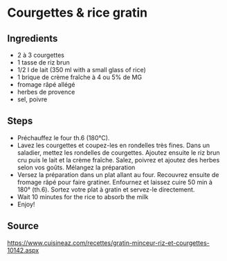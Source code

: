 # Courgettes & rice gratin

## Ingredients 

- 2 à 3 courgettes
- 1 tasse de riz brun
- 1/2 l de lait (350 ml with a small glass of rice)
- 1 brique de crème fraîche à 4 ou 5% de MG
- fromage râpé allégé
- herbes de provence
- sel, poivre

## Steps
- Préchauffez le four th.6 (180°C). 
- Lavez les courgettes et coupez-les en rondelles très fines. Dans un saladier, mettez les rondelles de courgettes. Ajoutez ensuite le riz brun cru puis le lait et la crème fraîche. Salez, poivrez et ajoutez des herbes selon vos goûts. Mélangez la préparation
- Versez la préparation dans un plat allant au four. Recouvrez ensuite de fromage râpé pour faire gratiner. Enfournez et laissez cuire 50 min à 180° (th.6). Sortez votre plat à gratin et servez-le directement. 
- Wait 10 minutes for the rice to absorb the milk
- Enjoy!

## Source

https://www.cuisineaz.com/recettes/gratin-minceur-riz-et-courgettes-10142.aspx
